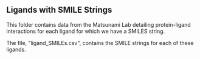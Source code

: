 ## Ligands with SMILE Strings

This folder contains data from the Matsunami Lab detailing protein-ligand interactions for each ligand for which we have a SMILES string. 

The file, "ligand_SMILEs.csv", contains the SMILE strings for each of these ligands.